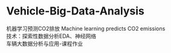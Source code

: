 # Vehicle-Big-Data-Analysis
机器学习预测CO2排放 Machine learning predicts CO2 emissions  
技术：探索性数据分析EDA、神经网络  
车辆大数据分析与应用-课程作业  
